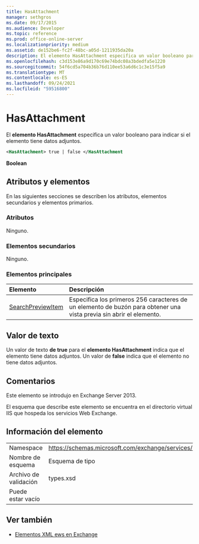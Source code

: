 ```yaml
---
title: HasAttachment
manager: sethgros
ms.date: 09/17/2015
ms.audience: Developer
ms.topic: reference
ms.prod: office-online-server
ms.localizationpriority: medium
ms.assetid: de152be6-fc2f-48bc-a05d-1211935da20a
description: El elemento HasAttachment especifica un valor booleano para indicar si el elemento tiene datos adjuntos.
ms.openlocfilehash: c3d153e86a9d170c69e74bdc08a3bdedfa5e1220
ms.sourcegitcommit: 54f6cd5a704b36b76d110ee53a6d6c1c3e15f5a9
ms.translationtype: MT
ms.contentlocale: es-ES
ms.lasthandoff: 09/24/2021
ms.locfileid: "59516800"
---
```

# <a name="hasattachment"></a>HasAttachment

El **elemento HasAttachment** especifica un valor booleano para indicar si el elemento tiene datos adjuntos. 
  
```XML
<HasAttachment> true | false </HasAttachment
```

 **Boolean**
## <a name="attributes-and-elements"></a>Atributos y elementos

En las siguientes secciones se describen los atributos, elementos secundarios y elementos primarios.
  
### <a name="attributes"></a>Atributos

Ninguno.
  
### <a name="child-elements"></a>Elementos secundarios

Ninguno.
  
### <a name="parent-elements"></a>Elementos principales

|**Elemento**|**Descripción**|
|:-----|:-----|
|[SearchPreviewItem](searchpreviewitem.md) <br/> |Especifica los primeros 256 caracteres de un elemento de buzón para obtener una vista previa sin abrir el elemento.  <br/> |
   
## <a name="text-value"></a>Valor de texto

Un valor de texto **de true** para el **elemento HasAttachment** indica que el elemento tiene datos adjuntos. Un valor de **false** indica que el elemento no tiene datos adjuntos. 
  
## <a name="remarks"></a>Comentarios

Este elemento se introdujo en Exchange Server 2013.
  
El esquema que describe este elemento se encuentra en el directorio virtual IIS que hospeda los servicios Web Exchange.
  
## <a name="element-information"></a>Información del elemento

|||
|:-----|:-----|
|Namespace  <br/> |https://schemas.microsoft.com/exchange/services/2006/types  <br/> |
|Nombre de esquema  <br/> |Esquema de tipo  <br/> |
|Archivo de validación  <br/> |types.xsd  <br/> |
|Puede estar vacío  <br/> ||
   
## <a name="see-also"></a>Ver también



- [Elementos XML ews en Exchange](ews-xml-elements-in-exchange.md)

